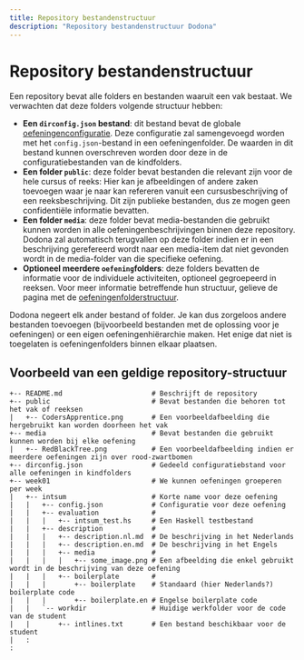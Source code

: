 ```yaml
---
title: Repository bestandenstructuur
description: "Repository bestandenstructuur Dodona"
---
```


# Repository bestandenstructuur

Een repository bevat alle folders en bestanden waaruit een vak bestaat. We verwachten dat deze folders volgende structuur hebben:

- **Een `dirconfig.json` bestand**: dit bestand bevat de globale [oefeningenconfiguratie](/nl/references/exercise-config). Deze configuratie zal samengevoegd worden met het `config.json`-bestand in een oefeningenfolder. De waarden in dit bestand kunnen overschreven worden door deze in de configuratiebestanden van de kindfolders.
- **Een folder `public`**: deze folder bevat bestanden die relevant zijn voor de hele cursus of reeks:
  Hier kan je afbeeldingen of andere zaken toevoegen waar je naar kan refereren vanuit een cursusbeschrijving of een reeksbeschrijving. Dit zijn publieke bestanden, dus ze mogen geen confidentiële informatie bevatten.
- **Een folder `media`**: deze folder bevat media-bestanden die gebruikt kunnen worden in alle oefeningenbeschrijvingen binnen deze repository. Dodona zal automatisch terugvallen op deze folder indien er in een beschrijving gerefereerd wordt naar een media-item dat niet gevonden wordt in de media-folder van die specifieke oefening.
- **Optioneel meerdere `oefening`folders**: deze folders bevatten de informatie voor de individuele activiteiten, optioneel gegroepeerd in reeksen. Voor meer informatie betreffende hun structuur, gelieve de pagina met de [oefeningenfolderstructuur](/nl/references/exercise-directory-structure).

Dodona negeert elk ander bestand of folder. Je kan dus zorgeloos andere bestanden toevoegen (bijvoorbeeld bestanden met de oplossing voor je oefeningen) or een eigen oefeningenhiërarchie maken. Het enige dat niet is toegelaten is oefeningenfolders binnen elkaar plaatsen.

## Voorbeeld van een geldige repository-structuur

```
+-- README.md                      # Beschrijft de repository
+-- public                         # Bevat bestanden die behoren tot het vak of reeksen
|   +-- CodersApprentice.png       # Een voorbeeldafbeelding die hergebruikt kan worden doorheen het vak
+-- media                          # Bevat bestanden die gebruikt kunnen worden bij elke oefening
|   +-- RedBlackTree.png           # Een voorbeeldafbeelding indien er meerdere oefeningen zijn over rood-zwartbomen
+-- dirconfig.json                 # Gedeeld configuratiebstand voor alle oefeningen in kindfolders
+-- week01                         # We kunnen oefeningen groeperen per week
|   +-- intsum                     # Korte name voor deze oefening
|   |   +-- config.json            # Configuratie voor deze oefening
|   |   +-- evaluation             #
|   |   |   +-- intsum_test.hs     # Een Haskell testbestand
|   |   +-- description            #
|   |   |   +-- description.nl.md  # De beschrijving in het Nederlands
|   |   |   +-- description.en.md  # De beschrijving in het Engels
|   |   |   +-- media              #
|   |   |   |   +-- some_image.png # Een afbeelding die enkel gebruikt wordt in de beschrijving van deze oefening
|   |   |   +-- boilerplate        #
|   |   |       +-- boilerplate    # Standaard (hier Nederlands?) boilerplate code
|   |   |       +-- boilerplate.en # Engelse boilerplate code
|   |   `-- workdir                # Huidige werkfolder voor de code van de student
|   |       +-- intlines.txt       # Een bestand beschikbaar voor de student
|   :
:
```